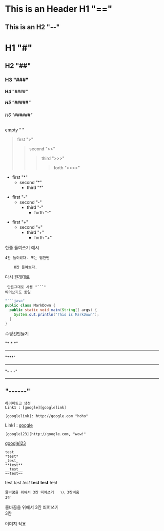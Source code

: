This is an Header H1 "=="
==

This is an H2 "--"
--

# H1 "#"
## H2 "##"
### H3 "###"
#### H4 "####"
##### H5 "#####"
###### H6 "######"

empty " "
> first ">"
>> second ">>"
>>> third ">>>"
>>>> forth ">>>>"

* first "*"
  * second "*"
    * third "*"

- first "-"
  - second "-"
    - third "-"
      - forth "-"

+ first "+"
  + second "+"
    + third "+"
      + forth "+"

한줄 들여쓰기 예시
 
    4칸 들여썼다. 또는 탭한번

        8칸 들여썼다.
        
다시 원래대로 

```
 만든그대로 사용 "```"
띄어쓰기도 동일
```

```java
"```java"
public class MarkDown {   
  public static void main(String[] args) {
    System.out.println("This is MarkDown");
  }
}
```

수평선만들기 

"* * *"
* * *
"***"
***
"- - -"
- - -
"------"
------

```
하이퍼링크 생성
Link1 : [google][googlelink]

[googlelink]: http://google.com "hoho"
```

Link1 : [google][googlelink]

[googlelink]: http://google.com "hoho"

```
[google123](http://google.com, "wow!"
```
[google123](http://google.com, "wow!")

```
test
*test*
_test_
**test**
__test__
~~test~~
```
test
*test*
_test_
**test**
__test__
~~test~~

```
줄바꿈을 위해서 3칸 띄어쓰기   \\ 3칸비움
3칸
```
줄바꿈을 위해서 3칸 띄어쓰기    
3칸

이미지 적용
<img src="/path/img.jpg" width="10px" height="10px" title="마우스오버시 등장" alt=""></img>
